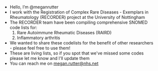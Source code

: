 - Hello, I’m @meganrutter
- I work with the Registration of Complex Rare Diseases - Exemplars in Rheumatology (RECORDER) project at the University of Nottingham
- The RECORDER team have been compiling comprehensive SNOMED code lists for:
   1) Rare Autoimmune Rheumatic Diseases (RAIRD)
   2) Inflammatory arthritis
- We wanted to share these codelists for the benefit of other researchers - please feel free to use them!
- These are living lists, so if you spot that we've missed some codes please let me know and I'll update them
- You can reach me on megan.rutter@nhs.net

<!---
meganrutter/meganrutter is a ✨ special ✨ repository because its `README.md` (this file) appears on your GitHub profile.
You can click the Preview link to take a look at your changes.
--->
